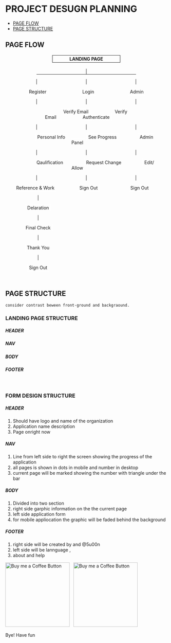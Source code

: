 # __PROJECT DESUGN PLANNING__
* [PAGE FLOW](*page-flow)
* [PAGE STRUCTURE](*page-structure)

## __PAGE FLOW__

<div align=center>
<h4 style="padding:2px 5px;border:1px solid;width:200px">LANDING PAGE</h4></div>
<div align=center>
<span style="padding:0px 70px">|</span>
<hr style="margin:0;padding:0;width:310px">

<span style="padding:0px 75px">|</span><span style="padding:0px 75px">|</span><span style="padding:0px 75px">|</span>

<span style="margin:0px 50px;padding:2px 5px;border:1px solid white;">Register</span><span style="margin:0px 50px;padding:2px 5px;border:1px solid white;">Login</span><span style="margin:0px 50px;padding:2px 5px;border:1px solid white;">Admin</span>

<span style="padding:0px 75px">|</span><span style="padding:0px 75px">|</span><span style="padding:0px 75px">|</span>

<span style="margin:0px 50px;padding:2px 5px;border:1px solid white;">Verify Email</span><span style="margin:0px 20px;padding:2px 5px;border:1px solid white;">Verify Email</span><span style="margin:0px 50px;padding:2px 5px;border:1px solid white;">Authenticate</span>

<span style="padding:0px 75px">|</span><span style="padding:0px 75px">|</span><span style="padding:0px 75px">|</span>

<span style="margin:0px 50px;padding:2px 5px;border:1px solid white;">Personal Info</span><span style="margin:0px 10px;padding:2px 5px;border:1px solid white;">See Progress</span><span style="margin:0px 50px;padding:2px 5px;border:1px solid white;">Admin Panel</span>

<span style="padding:0px 75px">|</span><span style="padding:0px 75px">|</span><span style="padding:0px 75px">|</span>

<span style="margin:0px 50px;padding:2px 5px;border:1px solid white;">Qaulification</span><span style="margin:0px 10px;padding:2px 5px;border:1px solid white;">Request Change</span><span style="margin:0px 50px;padding:2px 5px;border:1px solid white;">Edit/ Allow</span>

<span style="padding:0px 75px">|</span><span style="padding:0px 75px">|</span><span style="padding:0px 75px">|</span>

<span style="margin:0px 26px;padding:2px 5px;border:1px solid white;">Reference & Work</span><span style="margin:0px 40px;padding:2px 5px;border:1px solid white;">Sign Out</span><span style="margin:0px 50px;padding:2px 5px;border:1px solid white;">Sign Out</span>

<span style="padding:0px 75px">|</span><span style="padding:0px 75px"></span><span style="padding:0px 75px"></span>

<span style="margin:0px 50px;padding:2px 5px;border:1px solid white;">Delaration</span><span style="margin:0px 90px;padding:2px 5px;border:0px solid white;"></span><span style="margin:0px 50px;padding:2px 5px;border:0px solid white;"></span>

<span style="padding:0px 75px">|</span><span style="padding:0px 75px"></span><span style="padding:0px 75px"></span>

<span style="margin:0px 50px;padding:2px 5px;border:1px solid white;">Final Check</span><span style="margin:0px 90px;padding:2px 5px;border:0px solid white;"></span><span style="margin:0px 50px;padding:2px 5px;border:0px solid white;"></span>

<span style="padding:0px 75px">|</span><span style="padding:0px 75px"></span><span style="padding:0px 75px"></span>

<span style="margin:0px 50px;padding:2px 5px;border:1px solid white;">Thank You</span><span style="margin:0px 90px;padding:2px 5px;border:0px solid white;"></span><span style="margin:0px 50px;padding:2px 5px;border:0px solid white;"></span>

<span style="padding:0px 75px">|</span><span style="padding:0px 75px"></span><span style="padding:0px 75px"></span>

<span style="margin:0px 50px;padding:2px 5px;border:1px solid white;">Sign Out</span><span style="margin:0px 90px;padding:2px 5px;border:0px solid white;"></span><span style="margin:0px 50px;padding:2px 5px;border:0px solid white;"></span>
</div>

<br>

## __PAGE STRUCTURE__
    consider contrast beween front-ground and backgraound.
### __LANDING PAGE STRUCTURE__

##### __HEADER__

##### __NAV__
##### __BODY__
##### __FOOTER__
<br>

### __FORM  DESIGN STRUCTURE__
##### __HEADER__
1. Should have logo and name of the organization
2. Application name description
3. Page onright now

##### __NAV__
1. Line from left side to right the screen showing the progress of the application
2. all pages is shown in dots in mobile and number in desktop 
3. current page will be marked showing the number with triangle under the bar

##### __BODY__
1. Divided into two section
2. right side garphic information on the the current page
3. left side application form
4. for mobile appliocation the graphic will be faded behind the background


##### __FOOTER__
1. right side will be created by and @5u00n
1. left side will be lannguage ,
1. about and help



[<img alt="Buy me a Coffee Button" width=200 src="https://c5.patreon.com/external/logo/become_a_patron_button.png">](https://www.patreon.com/) &nbsp; [<img alt="Buy me a Coffee Button" width=200 src="https://cdn.buymeacoffee.com/buttons/default-yellow.png">](https://www.buymeacoffee.com/)

Bye!
Have fun